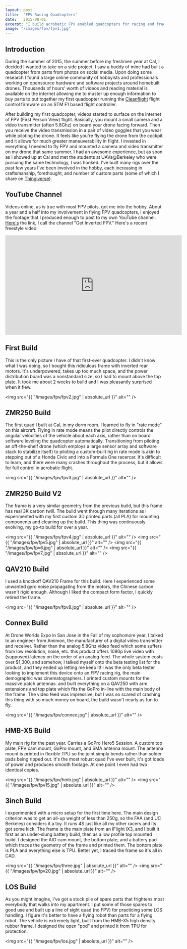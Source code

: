 ```yaml
---
layout: post
title:  "FPV Racing Quadcopters"
date:   2015-08-01
excerpt: "I build acrobatic FPV enabled quadcopters for racing and freestyle flight."
image: "/images/fpv/fpv1.jpg"
---
```


## Introduction

During the summer of 2015, the summer before my freshmen year at Cal, I decided I wanted to take on a side project. I saw a buddy of mine had built a quadcopter from parts from photos on social media. Upon doing some research I found a large online community of hobbyists and professionals working on opensource hardware and software projects around homebuilt drones. Thousands of hours' worth of videos and reading material is available on the internet allowing me to muster up enough information to buy parts to put together my first quadcopter running the <a target="_blank" href="https://github.com/cleanflight/cleanflight">Cleanflight</a> flight control firmware on an STM F1 based flight controller.

After building my first quadcopter, videos started to surface on the internet of FPV (First Person View) flight. Basically, you mount a small camera and a video transmitter (often 5.8Ghz) on board your drone facing forward. Then you receive the video transmission in a pair of video goggles that you wear while piloting the drone. It feels like you're flying the drone from the cockpit and it allows for much greater maneuverability in flight. I invested in everything I needed to fly FPV and mounted a camera and video transmitter on my drone that same summer. I had an awesome experience, but as soon as I showed up at Cal and met the students at UAVs@Berkeley who were pursuing the same technology, I was hooked. I've built many rigs over the past few years I've been involved in the hobby, each increasing in craftsmanship, forethought, and number of custom parts (some of which I share on <a target="_blank" href="https://www.thingiverse.com/tfortmuller/designs">Thingiverse</a>).

## YouTube Channel

Videos online, as is true with most FPV pilots, got me into the hobby. About a year and a half into my involvement in flying FPV quadcopters, I enjoyed the footage that I produced enough to post to my own YouTube channel. <a target="_blank" href="https://www.youtube.com/channel/UCdd2_nB8uUar0n4pbsSSuJw">Here's</a> the link, I call the channel "Get Inverted FPV." Here's a recent freestyle video:

<div class="video-wrapper">
	<div class="video-responsive">
		<iframe width="560" height="315" src="https://www.youtube.com/embed/uR2xS1kjnU0" frameborder="0" gesture="media" allow="encrypted-media" allowfullscreen></iframe>
	</div>
</div>

## First Build

This is the only picture I have of that first-ever quadcopter. I didn't know what I was doing, so I bought this ridiculous frame with inverted rear motors. It's underpowered, takes up too much space, and the power distribution board was a nonstandard size, so I had to mount above the top plate. It took me about 2 weeks to build and I was pleasantly surprised when it flew.

<span class="image main"><img src="{{ "/images/fpv/fpv2.jpg" | absolute_url }}" alt="" /></span>

## ZMR250 Build

The first quad I built at Cal, in my dorm room. I learned to fly in "rate mode" on this aircraft. Flying in rate mode means the pilot directly controls the angular velocities of the vehicle about each axis, rather than on board software leveling the quadcopter automatically. Transitioning from piloting an off-the-shelf drone (which employs a large sensor array and software stack to stabilize itself) to piloting a custom-built rig in rate mode is akin to stepping out of a Honda Civic and into a Formula One racercar. It's difficult to learn, and there were many crashes throughout the process, but it allows for full control in acrobatic flight.

<span class="image main"><img src="{{ "/images/fpv/fpv3.jpg" | absolute_url }}" alt="" /></span>

## ZMR250 Build V2

The frame is a very similar geometry from the previous build, but this frame has real 3K carbon twill. The build went through many iterations as I experimented with my first custom 3D printed parts (all PLA) for mounting components and cleaning up the build. This thing was continuously evolving, my go-to build for over a year.

<span class="image main"><img src="{{ "/images/fpv/fpv4.jpg" | absolute_url }}" alt="" /></span>
<span class="image main"><img src="{{ "/images/fpv/fpv5.jpg" | absolute_url }}" alt="" /></span>
<span class="image main"><img src="{{ "/images/fpv/fpv6.jpg" | absolute_url }}" alt="" /></span>
<span class="image main"><img src="{{ "/images/fpv/fpv7.jpg" | absolute_url }}" alt="" /></span>

## QAV210 Build

I used a knockoff QAV210 Frame for this build. Here I experienced some unwanted gyro noise propagating from the motors, the Chinese carbon wasn't rigid enough. Although I liked the compact form factor, I quickly retired the frame.

<span class="image main"><img src="{{ "/images/fpv/fpv8.jpg" | absolute_url }}" alt="" /></span>

## Connex Build

At Drone Worlds Expo in San Jose in the Fall of my sophomore year, I talked to an engineer from Amimon, the manufacturer of a digital video transmitter and receiver. Rather than the analog 5.8Ghz video feed which some suffers from low resolution, noise, etc. this product offers 1080p live video with (supposed) latency on the order of an analog feed. The whole system costs over $1,300, and somehow, I talked myself onto the beta testing list for the product, and they ended up letting me keep it! I was the only beta tester looking to implement this device onto an FPV racing rig, the main demographic was cinematographers. I printed custom mounts for the massive patch antennas. and built everything on a QAV250 with arm extensions and top plate which fits the GoPro in-line with the main body of the frame. The video feed was impressive, but I was so scared of crashing this thing with so much money on board, the build wasn't nearly as fun to fly.

<span class="image main"><img src="{{ "/images/fpv/connex.jpg" | absolute_url }}" alt="" /></span>

## HMB-X5 Build

My main rig for the past year. Carries a GoPro Hero5 Session. A custom top plate, FPV cam mount, GoPro mount, and SMA antenna mount. The antenna mount is printed in flexible TPU so the joint simply bends rather than solder pads being ripped out. It's the most robust quad I've ever built, it's got loads of power and produces smooth footage. At one point I even had two identical copies. 

<span class="image main"><img src="{{ "/images/fpv/hmb.jpg" | absolute_url }}" alt="" /></span>
<span class="image main"><img src="{{ "/images/fpv/fpv15.jpg" | absolute_url }}" alt="" /></span>

## 3inch Build

I experimented with a micro setup for the first time here. The main design criterion was to get an all-up weight of less than 250g, so the FAA (and UC Berkeley) considers it a toy. It runs 4S just like all my other racers and its got some kick. The frame is the main plate from an iFlight iX3, and I built it first as an under-slung battery build, then as a low profile top mounted build. I designed the AIO cam mount, the bottom plate, and a battery pad which traces the geometry of the frame and printed them. The bottom plate is PLA and everything else is TPU. Better yet, I traced the frame so it's all in CAD.

<span class="image main"><img src="{{ "/images/fpv/three.jpg" | absolute_url }}" alt="" /></span>
<span class="image main"><img src="{{ "/images/fpv/fpv20.jpg" | absolute_url }}" alt="" /></span>

## LOS Build

As you might imagine, I've got a stock pile of spare parts that frightens most everybody that walks into my apartment. I put some of those spares to good use and built up a line of sight quad (no FPV) for practicing some LOS handling. I figure it's better to have a flying robot than parts for a flying robot. The vehicle is extremely light, built from the HMB-X5 high density rubber frame. I designed the open "pod" and printed it from TPU for protection.

<span class="image main"><img src="{{ "/images/fpv/los.jpg" | absolute_url }}" alt="" /></span>



